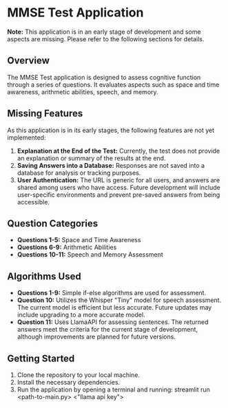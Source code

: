 # MMSE Test Application

**Note:** This application is in an early stage of development and some aspects are missing. Please refer to the following sections for details.

## Overview

The MMSE Test application is designed to assess cognitive function through a series of questions. It evaluates aspects such as space and time awareness, arithmetic abilities, speech, and memory.

## Missing Features

As this application is in its early stages, the following features are not yet implemented:

1. **Explanation at the End of the Test:** Currently, the test does not provide an explanation or summary of the results at the end.
2. **Saving Answers into a Database:** Responses are not saved into a database for analysis or tracking purposes.
3. **User Authentication:** The URL is generic for all users, and answers are shared among users who have access. Future development will include user-specific environments and prevent pre-saved answers from being accessible.

## Question Categories

- **Questions 1-5:** Space and Time Awareness
- **Questions 6-9:** Arithmetic Abilities
- **Questions 10-11:** Speech and Memory Assessment

## Algorithms Used

- **Questions 1-9:** Simple if-else algorithms are used for assessment.
- **Question 10:** Utilizes the Whisper "Tiny" model for speech assessment. The current model is efficient but less accurate. Future updates may include upgrading to a more accurate model.
- **Question 11:** Uses LlamaAPI for assessing sentences. The returned answers meet the criteria for the current stage of development, although improvements are planned for future versions.

## Getting Started

1. Clone the repository to your local machine.
2. Install the necessary dependencies.  
3. Run the application by opening a terminal and running: streamlit run <path-to-main.py> <"llama api key">
